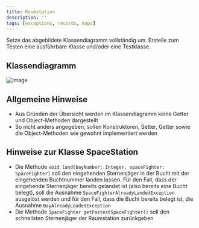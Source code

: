 ```yaml
---
title: Raumstation
description: ''
tags: [exceptions, records, maps]
---
```


Setze das abgebildete Klassendiagramm vollständig um. Erstelle zum Testen eine ausführbare Klasse und/oder eine Testklasse.

## Klassendiagramm
![image](https://user-images.githubusercontent.com/47243617/212030022-79dfab78-9aec-4790-a039-4ef555bbb65c.png)

## Allgemeine Hinweise
- Aus Gründen der Übersicht werden im Klassendiagramm keine Getter und Object-Methoden dargestellt
- So nicht anders angegeben, sollen Konstruktoren, Setter, Getter sowie die Object-Methoden wie gewohnt implementiert werden

## Hinweise zur Klasse SpaceStation
- Die Methode `void land(bayNumber: Integer, spaceFighter: SpaceFighter)` soll den eingehenden Sternenjäger in der Bucht mit der eingehenden Buchtnummer landen lassen.
Für den Fall, dass der eingehende Sternenjäger bereits gelandet ist (also bereits eine Bucht belegt), soll die Ausnahme `SpaceFighterAlreadyLandedException` ausgelöst
werden und für den Fall, dass die Bucht bereits belegt ist, die Ausnahme `BayAlreadyLoadedException`
- Die Methode `SpaceFighter getFastestSpaceFighter()` soll den schnellsten Sternenjäger der Raumstation zurückgeben

